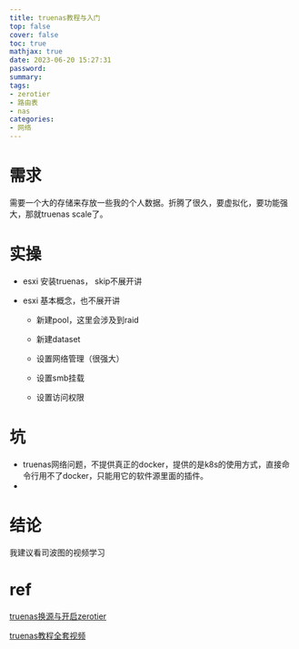 ```yaml
---
title: truenas教程与入门
top: false
cover: false
toc: true
mathjax: true
date: 2023-06-20 15:27:31
password:
summary:
tags:
- zerotier
- 路由表
- nas
categories:
- 网络
---
```






# 需求

需要一个大的存储来存放一些我的个人数据。折腾了很久，要虚拟化，要功能强大，那就truenas scale了。

# 实操

- esxi 安装truenas， skip不展开讲

- esxi 基本概念，也不展开讲

  - 新建pool，这里会涉及到raid

  - 新建dataset

  - 设置网络管理（很强大）

  - 设置smb挂载

  - 设置访问权限

    



# 坑

- truenas网络问题，不提供真正的docker，提供的是k8s的使用方式，直接命令行用不了docker，只能用它的软件源里面的插件。
- 

# 结论

我建议看司波图的视频学习



# ref

[truenas换源与开启zerotier](https://www.bilibili.com/video/BV1GM4y1q7xV/?spm_id_from=..top_right_bar_window_history.content.click&vd_source=56312c73bc0637fc9a7e871063e28f0f)

[truenas教程全套视频](https://www.bilibili.com/video/BV1gG411T751/?spm_id_from=333.788&vd_source=56312c73bc0637fc9a7e871063e28f0f)



